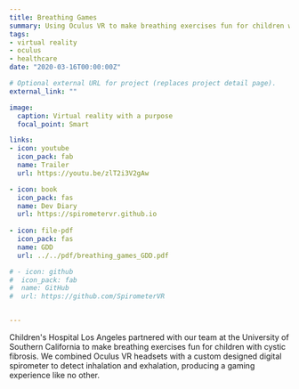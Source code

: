 ```yaml
---
title: Breathing Games
summary: Using Oculus VR to make breathing exercises fun for children with cystic fibrosis.
tags:
- virtual reality
- oculus
- healthcare
date: "2020-03-16T00:00:00Z"

# Optional external URL for project (replaces project detail page).
external_link: ""

image:
  caption: Virtual reality with a purpose
  focal_point: Smart

links:
- icon: youtube
  icon_pack: fab
  name: Trailer
  url: https://youtu.be/zlT2i3V2gAw

- icon: book
  icon_pack: fas
  name: Dev Diary
  url: https://spirometervr.github.io
  
- icon: file-pdf
  icon_pack: fas
  name: GDD
  url: ../../pdf/breathing_games_GDD.pdf

# - icon: github
#  icon_pack: fab
#  name: GitHub
#  url: https://github.com/SpirometerVR


---
```


Children's Hospital Los Angeles partnered with our team at the University of Southern California to make breathing exercises fun for children with cystic fibrosis. We combined Oculus VR headsets with a custom designed digital spirometer to detect inhalation and exhalation, producing a gaming experience like no other.
